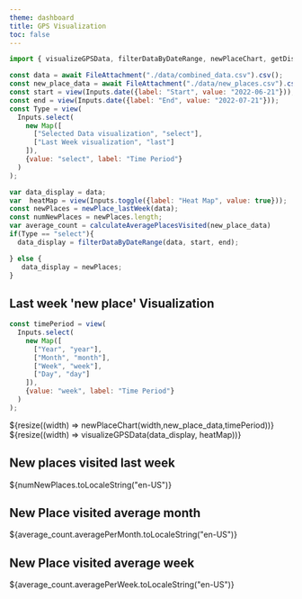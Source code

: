 ```yaml
---
theme: dashboard
title: GPS Visualization 
toc: false
---
```



<style>
  .my-cluster-icon {
    width: 40px;
    height: 40px;
    border: 2px solid #ffffff;
    border-radius: 50%;
    background: rgba(255, 255, 255, 0.6); /* Lightly transparent white background */
    color: #000; /* Text color changed to black */
    text-align: center;
    line-height: 40px; /* Same as the icon height */
    font-size: 16px; /* Adjust font size as needed */
    font-weight: bold;
    text-shadow: 0 0 3px #fff; /* White text shadow */
  }
</style>

```js
import { visualizeGPSData, filterDataByDateRange, newPlaceChart, getDistance, isNewPlace , newPlace_lastWeek, calculateAveragePlacesVisited} from "./components/charts.js";


```
```js
const data = await FileAttachment("./data/combined_data.csv").csv();
const new_place_data = await FileAttachment("./data/new_places.csv").csv();
const start = view(Inputs.date({label: "Start", value: "2022-06-21"}));
const end = view(Inputs.date({label: "End", value: "2022-07-21"}));
const Type = view(
  Inputs.select(
    new Map([
      ["Selected Data visualization", "select"],
      ["Last Week visualization", "last"]
    ]),
    {value: "select", label: "Time Period"}
  )
);

```


```js
var data_display = data;
var  heatMap = view(Inputs.toggle({label: "Heat Map", value: true}));
const newPlaces = newPlace_lastWeek(data);
const numNewPlaces = newPlaces.length;
var average_count = calculateAveragePlacesVisited(new_place_data)
if(Type == "select"){
  data_display = filterDataByDateRange(data, start, end);

} else {
   data_display = newPlaces;
}
```



<!-- <div class="grid grid-cols-1">
  <div class="card">
    ${resize((width) => visualizeGPSData(data_display, heatMap))}
  </div>

</div> -->



## Last week 'new place' Visualization



<div class="grid grid-cols-1">

</div>

```js
const timePeriod = view(
  Inputs.select(
    new Map([
      ["Year", "year"],
      ["Month", "month"],
      ["Week", "week"],
      ["Day", "day"]
    ]),
    {value: "week", label: "Time Period"}
  )
);
```

<div class="grid grid-cols-1">
  <div class="card">
    ${resize((width) => newPlaceChart(width,new_place_data,timePeriod))}
  </div>
</div>
    


<div class="grid grid-cols-4">
  <div class="card grid-colspan-2 grid-rowspan-3">
    <div class="card">
      ${resize((width) => visualizeGPSData(data_display, heatMap))}
    </div>
  </div>
  
  <div class="card grid-colspan-2">
      <h2>New places visited last week</h2>
      <span class="big">${numNewPlaces.toLocaleString("en-US")}</span>
    </div>
    <div class="card grid-colspan-2">
      <h2>New Place visited average month</h2>
      <span class="big">${average_count.averagePerMonth.toLocaleString("en-US")}</span>
    </div>
    <div class="card grid-colspan-2">
      <h2>New Place visited average week</h2>
      <span class="big">${average_count.averagePerWeek.toLocaleString("en-US")}</span>
    </div>
  </div>
  </div>
</div>


```js


```